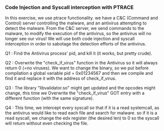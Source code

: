 ### **Code Injection and Syscall interception with PTRACE**

In this exercise, we use ptrace functionality. we have a C&C (Command and Control) server controlling the malware, and an antivirus attempting to detect the malware. From the C&C server, we send commands to the malware, to modify the execution of the antivirus, so the antivirus will no longer see our virus!
We will use both code injection and syscall interception in order to sabotage the detection efforts of the antivirus.

Q1 : 
Find the Antivirus process' pid, and kill it (it works, but pretty crude).

Q2 :
Overwrite the "check_if_virus" function in the Antivirus so it will always return 0 (=no viruses).
We want to change the binary, so we put before compilation a global variable pid = 0x01234567 and then we compile and find it and replace it with the address of check_if_virus.

Q3 : 
The library "libvalidator.so" might get updated and the opcodes might change, this time we Overwrite the "check_if_virus" GOT entry with a different function (with the same signature).

Q4 : 
This time, we intercept every syscall so that if it is a read systemcall, as the antivirus would like to read each file and search for malware.
so if it is a read syscall, we change the edx register (the desired len) to 0 so the syscall will return without even checking the file. 

